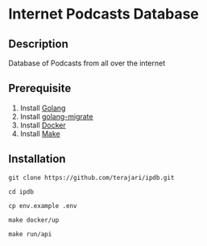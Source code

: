 # Internet Podcasts Database

## Description

Database of Podcasts from all over the internet

## Prerequisite

1. Install [Golang](https://go.dev/doc/install)
2. Install [golang-migrate](https://github.com/golang-migrate/migrate/tree/master/cmd/migrate)
3. Install [Docker](https://docs.docker.com/engine/install/)
4. Install [Make](https://www.gnu.org/software/make/#download)

## Installation

```
git clone https://github.com/terajari/ipdb.git

cd ipdb

cp env.example .env

make docker/up

make run/api
```
